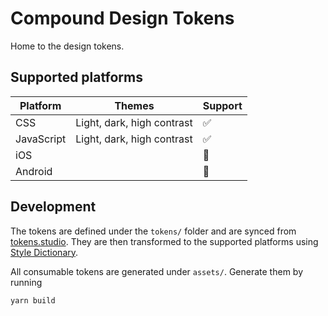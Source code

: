 # Compound Design Tokens

Home to the design tokens.

## Supported platforms

| Platform   | Themes                     | Support |
| ---------- | -------------------------- | ------- |
| CSS        | Light, dark, high contrast | ✅      |
| JavaScript | Light, dark, high contrast | ✅      |
| iOS        |                            | 🚧      |
| Android    |                            | 🚧      |

## Development

The tokens are defined under the `tokens/` folder and are synced from [tokens.studio](https://tokens.studio/).
They are then transformed to the supported platforms using [Style Dictionary](https://amzn.github.io/style-dictionary/).

All consumable tokens are generated under `assets/`. Generate them by running

```
yarn build
```
